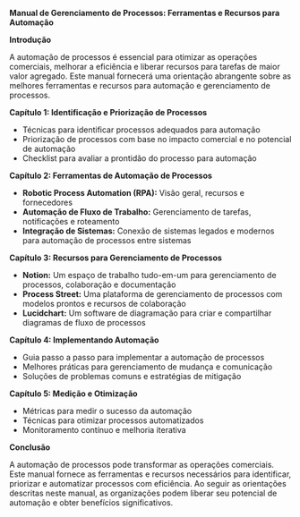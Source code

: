 **Manual de Gerenciamento de Processos: Ferramentas e Recursos para Automação**

**Introdução**

A automação de processos é essencial para otimizar as operações comerciais, melhorar a eficiência e liberar recursos para tarefas de maior valor agregado. Este manual fornecerá uma orientação abrangente sobre as melhores ferramentas e recursos para automação e gerenciamento de processos.

**Capítulo 1: Identificação e Priorização de Processos**

* Técnicas para identificar processos adequados para automação
* Priorização de processos com base no impacto comercial e no potencial de automação
* Checklist para avaliar a prontidão do processo para automação

**Capítulo 2: Ferramentas de Automação de Processos**

* **Robotic Process Automation (RPA):** Visão geral, recursos e fornecedores
* **Automação de Fluxo de Trabalho:** Gerenciamento de tarefas, notificações e roteamento
* **Integração de Sistemas:** Conexão de sistemas legados e modernos para automação de processos entre sistemas

**Capítulo 3: Recursos para Gerenciamento de Processos**

* **Notion:** Um espaço de trabalho tudo-em-um para gerenciamento de processos, colaboração e documentação
* **Process Street:** Uma plataforma de gerenciamento de processos com modelos prontos e recursos de colaboração
* **Lucidchart:** Um software de diagramação para criar e compartilhar diagramas de fluxo de processos

**Capítulo 4: Implementando Automação**

* Guia passo a passo para implementar a automação de processos
* Melhores práticas para gerenciamento de mudança e comunicação
* Soluções de problemas comuns e estratégias de mitigação

**Capítulo 5: Medição e Otimização**

* Métricas para medir o sucesso da automação
* Técnicas para otimizar processos automatizados
* Monitoramento contínuo e melhoria iterativa

**Conclusão**

A automação de processos pode transformar as operações comerciais. Este manual fornece as ferramentas e recursos necessários para identificar, priorizar e automatizar processos com eficiência. Ao seguir as orientações descritas neste manual, as organizações podem liberar seu potencial de automação e obter benefícios significativos.